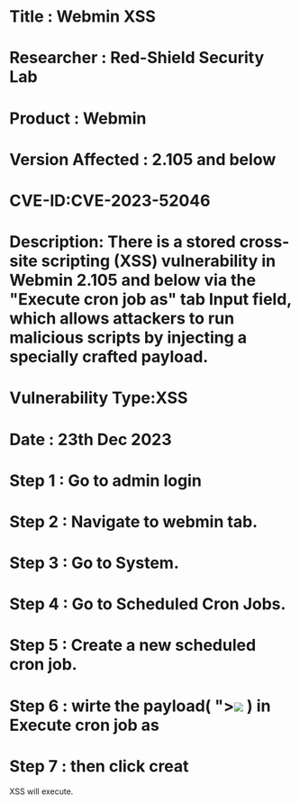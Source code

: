 # Title : Webmin XSS
# Researcher : Red-Shield Security Lab
# Product : Webmin
# Version Affected : 2.105 and below
# CVE-ID:CVE-2023-52046
# Description: There is a stored cross-site scripting (XSS) vulnerability in Webmin 2.105 and below via the "Execute cron job as" tab Input field, which allows attackers to run malicious scripts by injecting a specially crafted payload.
# Vulnerability Type:XSS
# Date : 23th Dec 2023
# Step 1 : Go to admin login
# Step 2 : Navigate to webmin tab.
# Step 3 : Go to System.
# Step 4 : Go to Scheduled Cron Jobs.
# Step 5 : Create a new scheduled cron job.
# Step 6 : wirte the payload( "><img src=# onerror=prompt(1)> ) in Execute cron job as 
# Step 7 : then click creat 

XSS will execute. 
